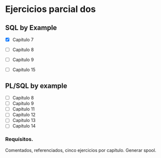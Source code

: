 # Ejercicios parcial dos
## SQL by Example

- [x] Capítulo 7
- [ ] Capítulo 8
- [ ] Capítulo 9
- [ ] Capítulo 15


## PL/SQL by example

- [ ] Capítulo 8
- [ ] Capítulo 9
- [ ] Capítulo 11
- [ ] Capítulo 12
- [ ] Capítulo 13
- [ ] Capítulo 14

### Requísitos.
Comentados, referenciados, cinco ejercicios por capítulo.
Generar spool. 
